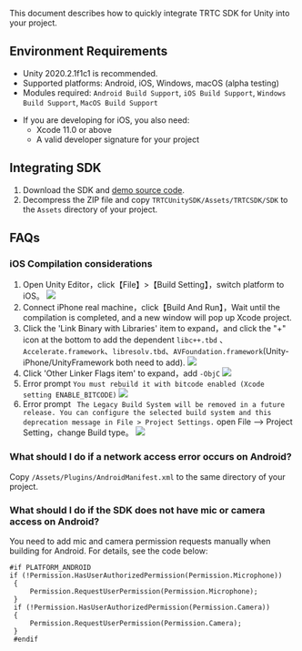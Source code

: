 This document describes how to quickly integrate TRTC SDK for Unity into your project.

## Environment Requirements
* Unity 2020.2.1f1c1 is recommended.
* Supported platforms: Android, iOS, Windows, macOS (alpha testing)
* Modules required: `Android Build Support`, `iOS Build Support`, `Windows Build Support`, `MacOS Build Support`
- If you are developing for iOS, you also need:
  - Xcode 11.0 or above
  - A valid developer signature for your project

## Integrating SDK
1. Download the SDK and [demo source code](https://github.com/tencentyun/TRTCUnitySDK/tree/english).
2. Decompress the ZIP file and copy `TRTCUnitySDK/Assets/TRTCSDK/SDK` to the `Assets` directory of your project.

## FAQs
### iOS Compilation considerations
1. Open Unity Editor，click【File】>【Build Setting】，switch platform to iOS。
![](https://tccweb-1258344699.cos.ap-nanjing.myqcloud.com/sdk/trtc/unity/ios.png)
2. Connect iPhone real machine，click【Build And Run】，Wait until the compilation is completed, and a new window will pop up Xcode project.
3. Click the 'Link Binary with Libraries' item to expand，and click the "+" icon at the bottom to add the dependent `libc++.tbd` 、`Accelerate.framework`、`libresolv.tbd`、`AVFoundation.framework`(Unity-iPhone/UnityFramework both need to add).
![](https://imgcache.qq.com/operation/dianshi/other/link.743c57b230fa1be24a2226b6cd1c99378eca81ca.png)
4. Click 'Other Linker Flags item' to expand，add `-ObjC`
![](https://imgcache.qq.com/operation/dianshi/other/8.6-objc.e0df060a638c1056fc07d1cb51c303a9de5b542f.png)
5. Error prompt `You must rebuild it with bitcode enabled (Xcode setting ENABLE_BITCODE)`
![](https://imgcache.qq.com/operation/dianshi/other/enable.d0cd40914b1d60e74bcc32b0c14ad5afbca4d1ee.png)
6. Error prompt ` The Legacy Build System will be removed in a future release. You can configure the selected build system and this deprecation message in File > Project Settings.`
open File —> Project Setting，change Build type。
![](https://imgcache.qq.com/operation/dianshi/other/newBuild.af51c956404867ac237269e78da8ee8e2c556bd1.png)

### What should I do if a network access error occurs on Android?
Copy `/Assets/Plugins/AndroidManifest.xml` to the same directory of your project.

### What should I do if the SDK does not have mic or camera access on Android?
You need to add mic and camera permission requests manually when building for Android. For details, see the code below:
```
#if PLATFORM_ANDROID
if (!Permission.HasUserAuthorizedPermission(Permission.Microphone))
 {
     Permission.RequestUserPermission(Permission.Microphone);
 }
 if (!Permission.HasUserAuthorizedPermission(Permission.Camera))
 {
     Permission.RequestUserPermission(Permission.Camera);
 }
 #endif
```  
